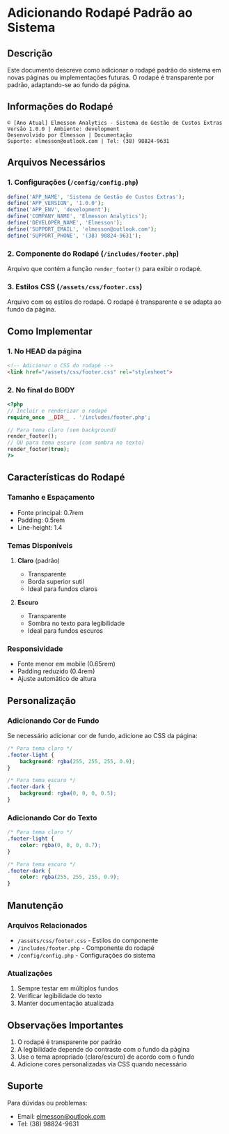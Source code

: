 # Adicionando Rodapé Padrão ao Sistema

## Descrição
Este documento descreve como adicionar o rodapé padrão do sistema em novas páginas ou implementações futuras. O rodapé é transparente por padrão, adaptando-se ao fundo da página.

## Informações do Rodapé
```
© [Ano Atual] Elmesson Analytics - Sistema de Gestão de Custos Extras
Versão 1.0.0 | Ambiente: development
Desenvolvido por Elmesson | Documentação
Suporte: elmesson@outlook.com | Tel: (38) 98824-9631
```

## Arquivos Necessários

### 1. Configurações (`/config/config.php`)
```php
define('APP_NAME', 'Sistema de Gestão de Custos Extras');
define('APP_VERSION', '1.0.0');
define('APP_ENV', 'development');
define('COMPANY_NAME', 'Elmesson Analytics');
define('DEVELOPER_NAME', 'Elmesson');
define('SUPPORT_EMAIL', 'elmesson@outlook.com');
define('SUPPORT_PHONE', '(38) 98824-9631');
```

### 2. Componente do Rodapé (`/includes/footer.php`)
Arquivo que contém a função `render_footer()` para exibir o rodapé.

### 3. Estilos CSS (`/assets/css/footer.css`)
Arquivo com os estilos do rodapé. O rodapé é transparente e se adapta ao fundo da página.

## Como Implementar

### 1. No HEAD da página
```html
<!-- Adicionar o CSS do rodapé -->
<link href="/assets/css/footer.css" rel="stylesheet">
```

### 2. No final do BODY
```php
<?php
// Incluir e renderizar o rodapé
require_once __DIR__ . '/includes/footer.php';

// Para tema claro (sem background)
render_footer();
// OU para tema escuro (com sombra no texto)
render_footer(true);
?>
```

## Características do Rodapé

### Tamanho e Espaçamento
- Fonte principal: 0.7rem
- Padding: 0.5rem
- Line-height: 1.4

### Temas Disponíveis
1. **Claro** (padrão)
   - Transparente
   - Borda superior sutil
   - Ideal para fundos claros

2. **Escuro**
   - Transparente
   - Sombra no texto para legibilidade
   - Ideal para fundos escuros

### Responsividade
- Fonte menor em mobile (0.65rem)
- Padding reduzido (0.4rem)
- Ajuste automático de altura

## Personalização

### Adicionando Cor de Fundo
Se necessário adicionar cor de fundo, adicione ao CSS da página:
```css
/* Para tema claro */
.footer-light {
    background: rgba(255, 255, 255, 0.9);
}

/* Para tema escuro */
.footer-dark {
    background: rgba(0, 0, 0, 0.5);
}
```

### Adicionando Cor do Texto
```css
/* Para tema claro */
.footer-light {
    color: rgba(0, 0, 0, 0.7);
}

/* Para tema escuro */
.footer-dark {
    color: rgba(255, 255, 255, 0.9);
}
```

## Manutenção

### Arquivos Relacionados
- `/assets/css/footer.css` - Estilos do componente
- `/includes/footer.php` - Componente do rodapé
- `/config/config.php` - Configurações do sistema

### Atualizações
1. Sempre testar em múltiplos fundos
2. Verificar legibilidade do texto
3. Manter documentação atualizada

## Observações Importantes
1. O rodapé é transparente por padrão
2. A legibilidade depende do contraste com o fundo da página
3. Use o tema apropriado (claro/escuro) de acordo com o fundo
4. Adicione cores personalizadas via CSS quando necessário

## Suporte
Para dúvidas ou problemas:
- Email: elmesson@outlook.com
- Tel: (38) 98824-9631
